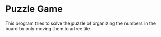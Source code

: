 # Puzzle Game 
 This program tries to solve the puzzle of organizing the numbers in the board by only moving them to a free tile.
